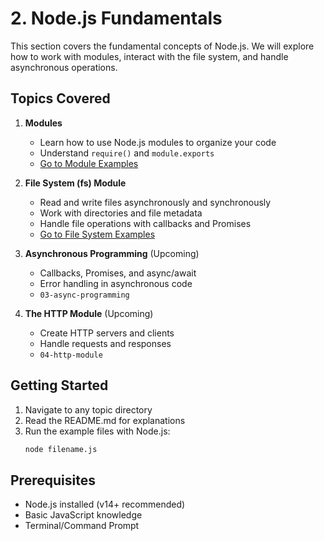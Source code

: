 # 2. Node.js Fundamentals

This section covers the fundamental concepts of Node.js. We will explore how to work with modules, interact with the file system, and handle asynchronous operations.

## Topics Covered

1. **Modules**
   - Learn how to use Node.js modules to organize your code
   - Understand `require()` and `module.exports`
   - [Go to Module Examples](./01-modules/README.md)

2. **File System (fs) Module**
   - Read and write files asynchronously and synchronously
   - Work with directories and file metadata
   - Handle file operations with callbacks and Promises
   - [Go to File System Examples](./02-file-system/README.md)

3. **Asynchronous Programming** (Upcoming)
   - Callbacks, Promises, and async/await
   - Error handling in asynchronous code
   - `03-async-programming`

4. **The HTTP Module** (Upcoming)
   - Create HTTP servers and clients
   - Handle requests and responses
   - `04-http-module`

## Getting Started

1. Navigate to any topic directory
2. Read the README.md for explanations
3. Run the example files with Node.js:
   ```bash
   node filename.js
   ```

## Prerequisites

- Node.js installed (v14+ recommended)
- Basic JavaScript knowledge
- Terminal/Command Prompt

